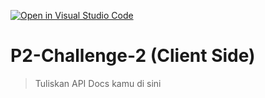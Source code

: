 [![Open in Visual Studio Code](https://classroom.github.com/assets/open-in-vscode-2e0aaae1b6195c2367325f4f02e2d04e9abb55f0b24a779b69b11b9e10269abc.svg)](https://classroom.github.com/online_ide?assignment_repo_id=15636185&assignment_repo_type=AssignmentRepo)
# P2-Challenge-2 (Client Side)

> Tuliskan API Docs kamu di sini
